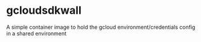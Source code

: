 # gcloudsdkwall
A simple container image to hold the gcloud environment/credentials config in a shared environment
